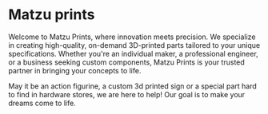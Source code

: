 # Matzu prints

Welcome to Matzu Prints, where innovation meets precision. We specialize in creating high-quality, on-demand 3D-printed parts tailored to your unique specifications. Whether you're an individual maker, a professional engineer, or a business seeking custom components, Matzu Prints is your trusted partner in bringing your concepts to life.

May it be an action figurine, a custom 3d printed sign or a special part hard to find in hardware stores, we are here to help! Our goal is to make your dreams come to life.
